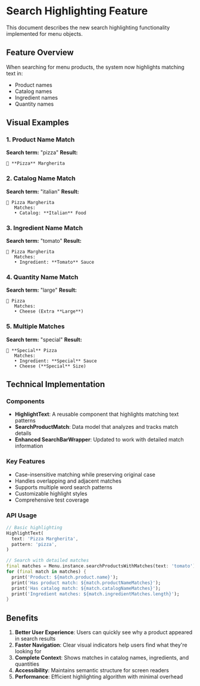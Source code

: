 # Search Highlighting Feature

This document describes the new search highlighting functionality implemented for menu objects.

## Feature Overview

When searching for menu products, the system now highlights matching text in:
- Product names
- Catalog names  
- Ingredient names
- Quantity names

## Visual Examples

### 1. Product Name Match
**Search term:** "pizza"
**Result:**
```
🍕 **Pizza** Margherita
```

### 2. Catalog Name Match
**Search term:** "italian"
**Result:**
```
🍕 Pizza Margherita
   Matches:
   • Catalog: **Italian** Food
```

### 3. Ingredient Name Match
**Search term:** "tomato"
**Result:**
```
🍕 Pizza Margherita
   Matches:
   • Ingredient: **Tomato** Sauce
```

### 4. Quantity Name Match
**Search term:** "large"
**Result:**
```
🍕 Pizza
   Matches:
   • Cheese (Extra **Large**)
```

### 5. Multiple Matches
**Search term:** "special"
**Result:**
```
🍕 **Special** Pizza
   Matches:
   • Ingredient: **Special** Sauce
   • Cheese (**Special** Size)
```

## Technical Implementation

### Components
- **HighlightText**: A reusable component that highlights matching text patterns
- **SearchProductMatch**: Data model that analyzes and tracks match details
- **Enhanced SearchBarWrapper**: Updated to work with detailed match information

### Key Features
- Case-insensitive matching while preserving original case
- Handles overlapping and adjacent matches
- Supports multiple word search patterns
- Customizable highlight styles
- Comprehensive test coverage

### API Usage

```dart
// Basic highlighting
HighlightText(
  text: 'Pizza Margherita',
  pattern: 'pizza',
)

// Search with detailed matches
final matches = Menu.instance.searchProductsWithMatches(text: 'tomato');
for (final match in matches) {
  print('Product: ${match.product.name}');
  print('Has product match: ${match.productNameMatches}');
  print('Has catalog match: ${match.catalogNameMatches}');
  print('Ingredient matches: ${match.ingredientMatches.length}');
}
```

## Benefits

1. **Better User Experience**: Users can quickly see why a product appeared in search results
2. **Faster Navigation**: Clear visual indicators help users find what they're looking for
3. **Complete Context**: Shows matches in catalog names, ingredients, and quantities
4. **Accessibility**: Maintains semantic structure for screen readers
5. **Performance**: Efficient highlighting algorithm with minimal overhead
